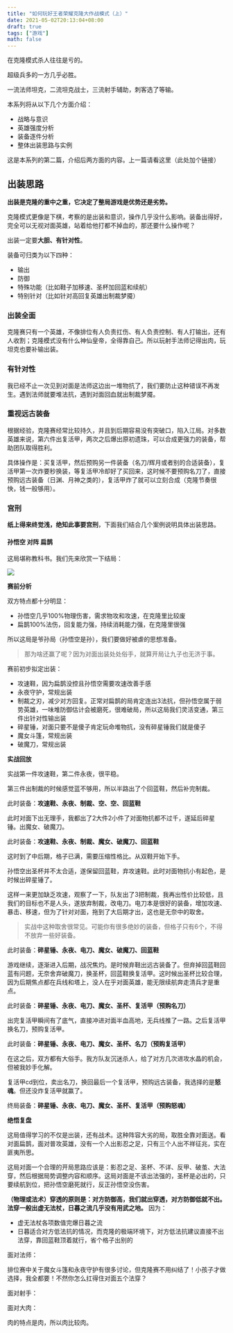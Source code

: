 ```yaml
---
title: "如何玩好王者荣耀克隆大作战模式（上）"
date: 2021-05-02T20:13:04+08:00
draft: true
tags: ["游戏"]
math: false
---
```


在克隆模式杀人往往是亏的。

超级兵多的一方几乎必胜。

一流法师坦克，二流坦克战士，三流射手辅助，刺客选了等输。

<!--more-->

本系列将从以下几个方面介绍：

- 战略与意识
- 英雄强度分析
- 装备逐件分析
- 整体出装思路与实例

这是本系列的第二篇，介绍后两方面的内容。上一篇请看这里（此处加个链接）

## 出装思路

**出装是克隆的重中之重，它决定了整局游戏是优势还是劣势。**

克隆模式更像是下棋，考察的是出装和意识，操作几乎没什么影响。装备出得好，完全可以无视对面英雄，站着给他打都不掉血的，那还要什么操作呢？

出装一定要**大胆、有针对性**。

装备可归类为以下四种：

- 输出
- 防御
- 特殊功能（比如鞋子加移速、圣杯加回蓝和续航）
- 特别针对（比如针对高回复英雄出制裁梦魇）

### 出装全面

克隆赛只有一个英雄，不像排位有人负责扛伤、有人负责控制、有人打输出，还有人收割；克隆模式没有什么神仙皇帝，全得靠自己。所以玩射手法师记得出肉，玩坦克也要补输出装。

### 有针对性

我已经不止一次见到对面是法师这边出一堆物抗了，我们要防止这种错误不再发生。遇到法师就要堆法抗，遇到对面回血就出制裁梦魇。

### 重视远古装备

根据经验，克隆赛经常比较持久，并且到后期容易没有突破口，陷入江局。对多数英雄来说，第六件出复活甲，两次之后爆出原初遗珠，可以合成更强力的装备，帮助团队取得胜利。

具体操作是：买复活甲，然后预购另一件装备（名刀/辉月或者别的合适装备），复活甲第一次炸要秒换装，等复活甲冷却好了买回来，这时候不要预购名刀了，直接预购远古装备（日渊、月神之类的），复活甲炸了就可以立刻合成（克隆节奏很快，钱一般够用）。

### 宫刑

**纸上得来终觉浅，绝知此事要宫刑**，下面我们结合几个案例说明具体出装思路。

#### 孙悟空 对阵 扁鹊

这局堪称教科书。我们先来欣赏一下结局：

![](/image/clone1.jpg)

**赛前分析**

双方特点都十分明显：

- 孙悟空几乎100%物理伤害，需求物攻和攻速，在克隆里比较废
- 扁鹊100%法伤，回复能力强，持续消耗能力强，在克隆里很强

所以这局是爷孙局（孙悟空是孙），我们要做好被虐的思想准备。

> 那为啥还赢了呢？因为对面出装处处俗手，就算开局让九子也无济于事。

赛前初步拟定出装：

- 攻速鞋，因为扁鹊没控且孙悟空需要攻速改善手感
- 永夜守护，常规出装
- 制裁之刃，减少对方回复。正常对扁鹊的局肯定连出3法抗，但孙悟空属于弱势英雄，一味堆防御估计会被磨死，很难破局，所以这局我们灵活变通，第三件出针对性输出装
- 碎星锤，对面只要不是傻子肯定玩命堆物抗，没有碎星锤我们就是傻子
- 魔女斗篷，常规出装
- 破魔刀，常规出装

**实战回放**

实战第一件攻速鞋，第二件永夜，很平稳。

第三件出制裁的时候感觉蓝不够用，所以半路出了个回蓝鞋，然后补完制裁。

此时装备：**攻速鞋、永夜、制裁、空、空、回蓝鞋**

此时对面下出无理手，我都出了2大件2小件了对面物抗都不过千，遂延后碎星锤。出魔女、破魔刀。

此时装备：**攻速鞋、永夜、制裁、魔女、破魔刀、回蓝鞋**

这时到了中后期，格子已满，需要压缩性格比。从双鞋开始下手。

孙悟空出圣杯并不太合适，遂保留回蓝鞋，弃攻速鞋。此时对面物抗小有起色，是时候出碎星锤了。

这样一来更加缺乏攻速，观察了一下，队友出了3把制裁，我再出性价比较低，且我们的目标也不是人头，遂放弃制裁，改电刀。电刀本是很好的装备，增加攻速、暴击、移速，但为了针对对面，拖到了大后期才出，这也是无奈中的取舍。

> 实战中这种取舍很常见。可能你有很多绝妙的装备，但格子只有6个，不得不放弃一些好装备。

此时装备：**碎星锤、永夜、电刀、魔女、破魔刀、回蓝鞋**

游戏继续，逐渐进入后期，战况焦灼。是时候弃鞋出远古装备了。但弃掉回蓝鞋回蓝有问题，无奈舍弃破魔刀，换圣杯，回蓝鞋换复活甲。这时候出圣杯比较合理，因为后期焦点都在兵线和塔上，没人在乎对面英雄，能无限续航奔走清兵才是重点。

此时装备：**碎星锤、永夜、电刀、魔女、圣杯、复活甲（预购名刀）**

出完复活甲瞬间有了底气，直接冲进对面半血高地，无兵线推了一路。之后复活甲换名刀，预购复活甲。

此时装备：**碎星锤、永夜、电刀、魔女、圣杯、名刀（预购复活甲）**

在这之后，双方都有大俗手。我方队友沉迷杀人，给了对方几次进攻水晶的机会，但被我妙手化解。

复活甲cd到位，卖出名刀，换回最后一个复活甲，预购远古装备，我选择的是**怒魂**。但还没炸复活甲就赢了。

终局装备：**碎星锤、永夜、电刀、魔女、圣杯、复活甲（预购怒魂）**

**绝悟复盘**

这局值得学习的不仅是出装，还有战术。这种阵容大劣的局，取胜全靠对面送。看对面扁鹊，面对普攻英雄，没有一个人出影忍之足，只有三个人出不祥征兆，实在匪夷所思。

这局对面一个合理的开局思路应该是：影忍之足、圣杯、不详、反甲、破茧、大法穿，然后根据局势调整内容和顺序。这局对面是不该出法强的，圣杯是必出的，只要续航到位，把孙悟空磨死就行，反正孙悟空没伤害。





**（物理或法术）穿透的原则是：对方防御高，我们就出穿透，对方防御低就不出。法穿一般出虚无法杖，日暮之流几乎没有用武之地。**
因为：

- 虚无法杖各项数值完爆日暮之流
- 日暮适合对方低法抗的情况，而克隆的极端环境下，对方低法抗建议直接不出法穿，靠回蓝鞋顶着就行，省个格子出别的


面对法师：

排位赛中关于魔女斗篷和永夜守护有很多讨论，但克隆赛不用纠结了！小孩子才做选择，我全都要！不然你怎么扛得住对面五个法穿？

面对射手：

面对大肉：

肉的特点是肉，所以肉比较肉。

